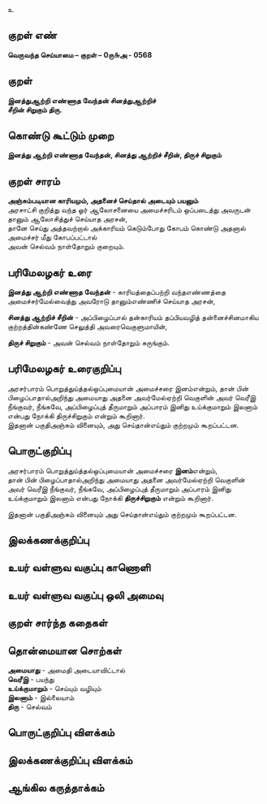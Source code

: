 உ

## குறள் எண் 

**வெருவந்த செய்யாமை – குறள் – 0ரு௬அ - 0568**  

## குறள் 

**இனத்துஆற்றி எண்ணாத வேந்தன் சினத்துஆற்றிச்  
சீறின் சிறுகும் திரு.**  

## கொண்டு கூட்டும் முறை

**இனத்து ஆற்றி எண்ணாத வேந்தன், சினத்து ஆற்றிச் சீறின், திருச் சிறுகும்**

## குறள் சாரம் 

**அஞ்சும்படியான காரியமும், அதனைச் செய்தால் அடையும் பயனும்**  
அரசாட்சி குறித்து வந்த ஓர் ஆலோசனையை அமைச்சரிடம் ஒப்படைத்து அவருடன் தானும் ஆலோசித்துச் செய்யாத அரசன்,  
தானே செய்து அத்தவற்றால் அக்காரியம் கெடும்போது கோபம் கொண்டு அதனால் அமைச்சர் மீது கோபப்பட்டால்  
அவன் செல்வம் நாள்தோறும் குறையும்.  

## பரிமேலழகர் உரை

**இனத்து ஆற்றி எண்ணாத வேந்தன்** - காரியத்தைப்பற்றி வந்தஎண்ணத்தை அமைச்சர்மேல்வைத்து அவரோடு தானும்எண்ணிச் செய்யாத அரசன்,  

**சினத்து ஆற்றிச் சீறின்** - அப்பிழைப்பால் தன்காரியம் தப்பியவழித் தன்னைச்சினமாகிய குற்றத்தின்கண்ணே செலுத்தி அவரைவெகுளுமாயின்,  

**திருச் சிறுகும்** - அவன் செல்வம் நாள்தோறும் சுருங்கும். 

## பரிமேலழகர் உரைகுறிப்பு   

அரசர்பாரம் பொறுத்துய்த்தல்ஒப்புமையான் அமைச்சரை இனம்என்றும், தான் பின் பிழைப்பாதால்அறிந்து அமையாது அதனை அவர்மேல்ஏற்றி வெகுளின் அவர் வெரீஇ நீங்குவர், நீங்கவே, அப்பிழைப்புத் தீருமாறும் அப்பாரம் இனிது உய்க்குமாறும் இலனாம் என்பது நோக்கி திருச்சிறுகும் என்றும் கூறினார்.  
இதனான் பகுதிஅஞ்சும் வினையும், அது செய்தான்எய்தும் குற்றமும் கூறப்பட்டன.    

## பொருட்குறிப்பு 

அரசர்பாரம் பொறுத்துய்த்தல்ஒப்புமையான் அமைச்சரை **இனம்**என்றும்,  
தான் பின் பிழைப்பாதால்அறிந்து அமையாது அதனை அவர்மேல்ஏற்றி வெகுளின் அவர் வெரீஇ நீங்குவர், நீங்கவே, அப்பிழைப்புத் தீருமாறும் அப்பாரம் இனிது உய்க்குமாறும் இலனாம் என்பது நோக்கி **திருச்சிறுகும்** என்றும் கூறினார்.  

இதனான் பகுதிஅஞ்சும் வினையும் அது செய்தான்எய்தும் குற்றமும் கூறப்பட்டன.      

## இலக்கணக்குறிப்பு  


## உயர் வள்ளுவ வகுப்பு காணொளி


## உயர் வள்ளுவ வகுப்பு ஒலி அமைவு 

 
## குறள் சார்ந்த கதைகள் 


## தொன்மையான சொற்கள்
  
**அமையாது** - அமைதி அடையாவிட்டால்   
**வெரீஇ** - பயந்து   
**உய்க்குமாறும்** - செய்யும் வழியும்     
**இலனாம்** - இல்லையாம்   
**திரு** - செல்வம்   

## பொருட்குறிப்பு விளக்கம்


## இலக்கணக்குறிப்பு விளக்கம்


## ஆங்கில கருத்தாக்கம் 


